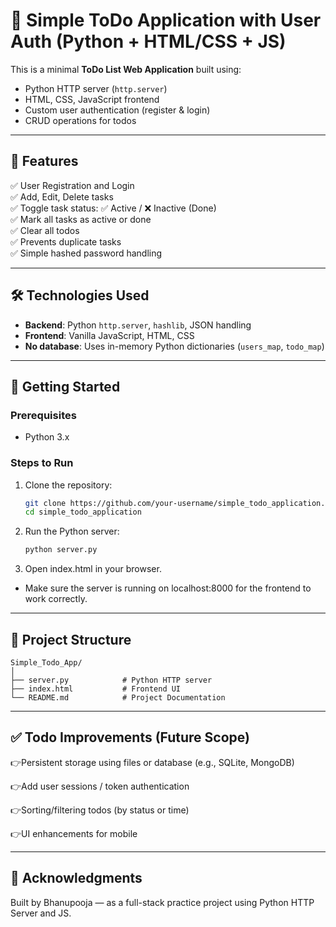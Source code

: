 # 📝 Simple ToDo Application with User Auth (Python + HTML/CSS + JS)

This is a minimal **ToDo List Web Application** built using:
- Python HTTP server (`http.server`)
- HTML, CSS, JavaScript frontend
- Custom user authentication (register & login)
- CRUD operations for todos

---

## 🚀 Features

✅ User Registration and Login  
✅ Add, Edit, Delete tasks  
✅ Toggle task status: ✅ Active / ❌ Inactive (Done)  
✅ Mark all tasks as active or done  
✅ Clear all todos  
✅ Prevents duplicate tasks  
✅ Simple hashed password handling

---

## 🛠 Technologies Used

- **Backend**: Python `http.server`, `hashlib`, JSON handling
- **Frontend**: Vanilla JavaScript, HTML, CSS
- **No database**: Uses in-memory Python dictionaries (`users_map`, `todo_map`)

---

## 🧰 Getting Started

### Prerequisites

- Python 3.x

### Steps to Run

1. Clone the repository:
   ```bash
   git clone https://github.com/your-username/simple_todo_application.git
   cd simple_todo_application
   
2. Run the Python server:
   ```bash
   python server.py

3. Open index.html in your browser.

  - Make sure the server is running on localhost:8000 for the frontend to work correctly.

---
📂 Project Structure
---
    Simple_Todo_App/
    │
    ├── server.py            # Python HTTP server
    ├── index.html           # Frontend UI
    └── README.md            # Project Documentation

---
✅ Todo Improvements (Future Scope)
---
👉Persistent storage using files or database (e.g., SQLite, MongoDB)

👉Add user sessions / token authentication

👉Sorting/filtering todos (by status or time)

👉UI enhancements for mobile

---
🙌 Acknowledgments
---
Built by Bhanupooja — as a full-stack practice project using Python HTTP Server and JS.
